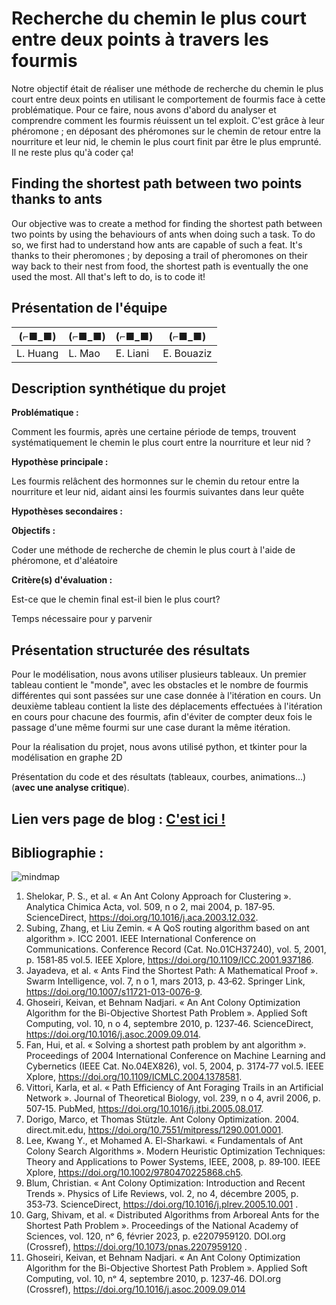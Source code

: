 # Recherche du chemin le plus court entre deux points à travers les fourmis

Notre objectif était de réaliser une méthode de recherche du chemin le plus court entre deux points en utilisant le comportement de fourmis face à cette problématique. Pour ce faire, nous avons d'abord du analyser et comprendre comment les fourmis réuissent un tel exploit. C'est grâce à leur phéromone ; en déposant des phéromones sur le chemin de retour entre la nourriture et leur nid, le chemin le plus court finit par être le plus emprunté. Il ne reste plus qu'à coder ça!

## Finding the shortest path between two points thanks to ants

Our objective was to create a method for finding the shortest path between two points by using the behaviours of ants when doing such a task. To do so, we first had to understand how ants are capable of such a feat. It's thanks to their pheromones ; by deposing a trail of pheromones on their way back to their nest from food, the shortest path is eventually the one used the most. All that's left to do, is to code it!

## Présentation de l'équipe

|(⌐■_■)|(⌐■_■)|(⌐■_■)|(⌐■_■)|
|-----|--|--|--|
| L. Huang | L. Mao | E. Liani  | E. Bouaziz  |

## Description synthétique du projet

**Problématique :** 

Comment les fourmis, après une certaine période de temps, trouvent systématiquement le chemin le plus court entre la nourriture et leur nid ?

**Hypothèse principale :**

Les fourmis relâchent des hormonnes sur le chemin du retour entre la nourriture et leur nid, aidant ainsi les fourmis suivantes dans leur quête

**Hypothèses secondaires :** 

**Objectifs :**

Coder une méthode de recherche de chemin le plus court à l'aide de phéromone, et d'aléatoire

**Critère(s) d'évaluation :**

Est-ce que le chemin final est-il bien le plus court?

Temps nécessaire pour y parvenir

## Présentation structurée des résultats

Pour le modélisation, nous avons utiliser plusieurs tableaux. Un premier tableau contient le "monde", avec les obstacles et le nombre de fourmis différentes qui sont passées sur une case donnée à l'itération en cours. Un deuxième tableau contient la liste des déplacements effectuées à l'itération en cours pour chacune des fourmis, afin d'éviter de compter deux fois le passage d'une même fourmi sur une case durant la même itération.

Pour la réalisation du projet, nous avons utilisé python, et tkinter pour la modélisation en graphe 2D

Présentation du code et des résultats (tableaux, courbes, animations...) (**avec une analyse critique**).

## Lien vers page de blog : <a href="blog.html"> C'est ici ! </a>

## Bibliographie :


![mindmap](https://user-images.githubusercontent.com/125261735/232340293-6c45479c-329b-4403-a7f1-8a783b0fb669.png)

1. Shelokar, P. S., et al. « An Ant Colony Approach for Clustering ». Analytica Chimica Acta, vol.
509, n
o 2, mai 2004, p. 187‑95. ScienceDirect, https://doi.org/10.1016/j.aca.2003.12.032.
2. Subing, Zhang, et Liu Zemin. « A QoS routing algorithm based on ant algorithm ». ICC 2001.
IEEE International Conference on Communications. Conference Record (Cat. No.01CH37240),
vol. 5, 2001, p. 1581‑85 vol.5. IEEE Xplore, https://doi.org/10.1109/ICC.2001.937186.
3. Jayadeva, et al. « Ants Find the Shortest Path: A Mathematical Proof ». Swarm Intelligence,
vol. 7, n
o 1, mars 2013, p. 43‑62. Springer Link, https://doi.org/10.1007/s11721-013-0076-9.
4. Ghoseiri, Keivan, et Behnam Nadjari. « An Ant Colony Optimization Algorithm for the
Bi-Objective Shortest Path Problem ». Applied Soft Computing, vol. 10, n
o 4, septembre 2010,
p. 1237‑46. ScienceDirect, https://doi.org/10.1016/j.asoc.2009.09.014.
5. Fan, Hui, et al. « Solving a shortest path problem by ant algorithm ». Proceedings of 2004
International Conference on Machine Learning and Cybernetics (IEEE Cat. No.04EX826), vol. 5,
2004, p. 3174‑77 vol.5. IEEE Xplore, https://doi.org/10.1109/ICMLC.2004.1378581.
6. Vittori, Karla, et al. « Path Efficiency of Ant Foraging Trails in an Artificial Network ». Journal
of Theoretical Biology, vol. 239, n
o 4, avril 2006, p. 507‑15. PubMed,
https://doi.org/10.1016/j.jtbi.2005.08.017.
7. Dorigo, Marco, et Thomas Stützle. Ant Colony Optimization. 2004. direct.mit.edu,
https://doi.org/10.7551/mitpress/1290.001.0001.
8. Lee, Kwang Y., et Mohamed A. El-Sharkawi. « Fundamentals of Ant Colony Search Algorithms
». Modern Heuristic Optimization Techniques: Theory and Applications to Power Systems,
IEEE, 2008, p. 89‑100. IEEE Xplore, https://doi.org/10.1002/9780470225868.ch5.
9. Blum, Christian. « Ant Colony Optimization: Introduction and Recent Trends ». Physics of Life
Reviews, vol. 2, no 4, décembre 2005, p. 353‑73. ScienceDirect,
https://doi.org/10.1016/j.plrev.2005.10.001 .
10. Garg, Shivam, et al. « Distributed Algorithms from Arboreal Ants for the Shortest Path
Problem ». Proceedings of the National Academy of Sciences, vol. 120, nᵒ 6, février 2023, p.
e2207959120. DOI.org (Crossref), https://doi.org/10.1073/pnas.2207959120 .
11. Ghoseiri, Keivan, et Behnam Nadjari. « An Ant Colony Optimization Algorithm for the
Bi-Objective Shortest Path Problem ». Applied Soft Computing, vol. 10, nᵒ 4, septembre 2010,
p. 1237‑46. DOI.org (Crossref), https://doi.org/10.1016/j.asoc.2009.09.014 


